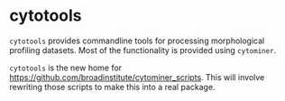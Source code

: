 <!-- README.md is generated from README.Rmd. Please edit that file -->
cytotools
=========

`cytotools` provides commandline tools for processing morphological profiling datasets. Most of the functionality is provided using `cytominer`.

`cytotools` is the new home for <https://github.com/broadinstitute/cytominer_scripts>. This will involve rewriting those scripts to make this into a real package.
